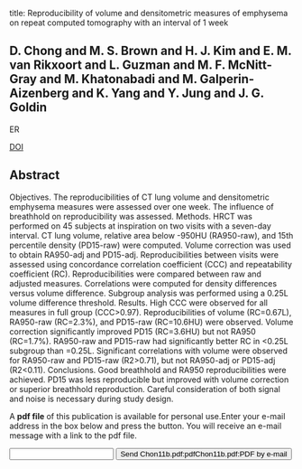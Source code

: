 title: Reproducibility of volume and densitometric measures of emphysema on repeat computed tomography with an interval of 1 week

## D. Chong and M. S. Brown and H. J. Kim and E. M. van Rikxoort and L. Guzman and M. F. McNitt-Gray and M. Khatonabadi and M. Galperin-Aizenberg and K. Yang and Y. Jung and J. G. Goldin
ER

<a href="https://doi.org/10.1007/s00330-011-2277-1">DOI</a>

## Abstract
Objectives. The reproducibilities of CT lung volume and densitometric emphysema measures were assessed over one week. The influence of breathhold on reproducibility was assessed. Methods. HRCT was performed on 45 subjects at inspiration on two visits with a seven-day interval. CT lung volume, relative area below -950HU (RA950-raw), and 15th percentile density (PD15-raw) were computed. Volume correction was used to obtain RA950-adj and PD15-adj. Reproducibilities between visits were assessed using concordance correlation coefficient (CCC) and repeatability coefficient (RC). Reproducibilities were compared between raw and adjusted measures. Correlations were computed for density differences versus volume difference. Subgroup analysis was performed using a 0.25L volume difference threshold. Results. High CCC were observed for all measures in full group (CCC>0.97). Reproducibilities of volume (RC=0.67L), RA950-raw (RC=2.3%), and PD15-raw (RC=10.6HU) were observed. Volume correction significantly improved PD15 (RC=3.6HU) but not RA950 (RC=1.7%). RA950-raw and PD15-raw had significantly better RC in <0.25L subgroup than =0.25L. Significant correlations with volume were observed for RA950-raw and PD15-raw (R2>0.71), but not RA950-adj or PD15-adj (R2<0.11). Conclusions. Good breathhold and RA950 reproducibilities were achieved. PD15 was less reproducible but improved with volume correction or superior breathhold reproduction. Careful consideration of both signal and noise is necessary during study design.

A <b>pdf file</b> of this publication is available for personal use.Enter your e-mail address in the box below and press the button. You will receive an e-mail message with a link to the pdf file.
<form action="sender.php">  <input type="text" name="email">  <input type="submit" value="Send Chon11b.pdf:pdfChon11b.pdf:PDF by e-mail"></form>